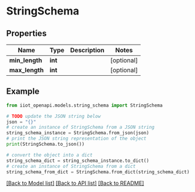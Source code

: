 # StringSchema


## Properties

Name | Type | Description | Notes
------------ | ------------- | ------------- | -------------
**min_length** | **int** |  | [optional] 
**max_length** | **int** |  | [optional] 

## Example

```python
from iiot_openapi.models.string_schema import StringSchema

# TODO update the JSON string below
json = "{}"
# create an instance of StringSchema from a JSON string
string_schema_instance = StringSchema.from_json(json)
# print the JSON string representation of the object
print(StringSchema.to_json())

# convert the object into a dict
string_schema_dict = string_schema_instance.to_dict()
# create an instance of StringSchema from a dict
string_schema_from_dict = StringSchema.from_dict(string_schema_dict)
```
[[Back to Model list]](../README.md#documentation-for-models) [[Back to API list]](../README.md#documentation-for-api-endpoints) [[Back to README]](../README.md)


